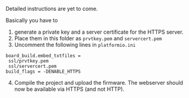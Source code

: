 Detailed instructions are yet to come.

Basically you have to
1) generate a private key and a server certificate for the HTTPS server.
2) Place them in this folder as `prvtkey.pem` and `servercert.pem`
3) Uncomment the following lines in `platformio.ini`
```
board_build.embed_txtfiles =
 ssl/prvtkey.pem
 ssl/servercert.pem
build_flags = -DENABLE_HTTPS
```
4) Compile the project and upload the firmware. The webserver should now be available via HTTPS (and not HTTP).
